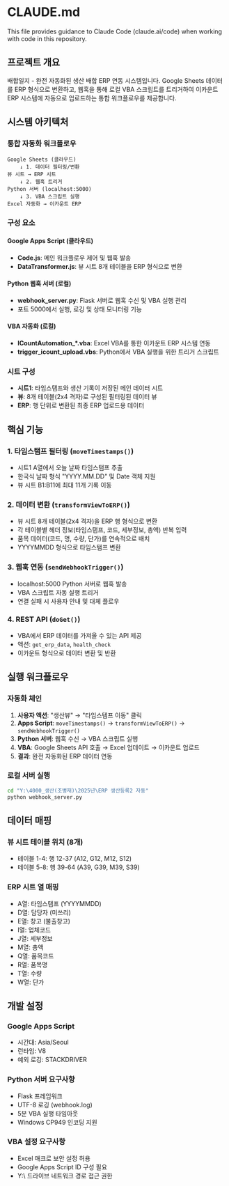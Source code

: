 # CLAUDE.md

This file provides guidance to Claude Code (claude.ai/code) when working with code in this repository.

## 프로젝트 개요

배합일지 - 완전 자동화된 생산 배합 ERP 연동 시스템입니다. Google Sheets 데이터를 ERP 형식으로 변환하고, 웹훅을 통해 로컬 VBA 스크립트를 트리거하여 이카운트 ERP 시스템에 자동으로 업로드하는 통합 워크플로우를 제공합니다.

## 시스템 아키텍처

### 통합 자동화 워크플로우
```
Google Sheets (클라우드)
    ↓ 1. 데이터 필터링/변환
뷰 시트 → ERP 시트
    ↓ 2. 웹훅 트리거
Python 서버 (localhost:5000)
    ↓ 3. VBA 스크립트 실행
Excel 자동화 → 이카운트 ERP
```

### 구성 요소

#### Google Apps Script (클라우드)
- **Code.js**: 메인 워크플로우 제어 및 웹훅 발송
- **DataTransformer.js**: 뷰 시트 8개 테이블을 ERP 형식으로 변환

#### Python 웹훅 서버 (로컬)
- **webhook_server.py**: Flask 서버로 웹훅 수신 및 VBA 실행 관리
- 포트 5000에서 실행, 로깅 및 상태 모니터링 기능

#### VBA 자동화 (로컬)
- **ICountAutomation_*.vba**: Excel VBA를 통한 이카운트 ERP 시스템 연동
- **trigger_icount_upload.vbs**: Python에서 VBA 실행을 위한 트리거 스크립트

### 시트 구성
- **시트1**: 타임스탬프와 생산 기록이 저장된 메인 데이터 시트
- **뷰**: 8개 테이블(2x4 격자)로 구성된 필터링된 데이터 뷰
- **ERP**: 행 단위로 변환된 최종 ERP 업로드용 데이터

## 핵심 기능

### 1. 타임스탬프 필터링 (`moveTimestamps()`)
- 시트1 A열에서 오늘 날짜 타임스탬프 추출
- 한국식 날짜 형식 "YYYY.MM.DD" 및 Date 객체 지원
- 뷰 시트 B1:B11에 최대 11개 기록 이동

### 2. 데이터 변환 (`transformViewToERP()`)
- 뷰 시트 8개 테이블(2x4 격자)을 ERP 행 형식으로 변환
- 각 테이블별 헤더 정보(타임스탬프, 코드, 세부정보, 총액) 반복 입력
- 품목 데이터(코드, 명, 수량, 단가)를 연속적으로 배치
- YYYYMMDD 형식으로 타임스탬프 변환

### 3. 웹훅 연동 (`sendWebhookTrigger()`)
- localhost:5000 Python 서버로 웹훅 발송
- VBA 스크립트 자동 실행 트리거
- 연결 실패 시 사용자 안내 및 대체 플로우

### 4. REST API (`doGet()`)
- VBA에서 ERP 데이터를 가져올 수 있는 API 제공
- 액션: `get_erp_data`, `health_check`
- 이카운트 형식으로 데이터 변환 및 반환

## 실행 워크플로우

### 자동화 체인
1. **사용자 액션**: "생산뷰" → "타임스템프 이동" 클릭
2. **Apps Script**: `moveTimestamps()` → `transformViewToERP()` → `sendWebhookTrigger()`
3. **Python 서버**: 웹훅 수신 → VBA 스크립트 실행
4. **VBA**: Google Sheets API 호출 → Excel 업데이트 → 이카운트 업로드
5. **결과**: 완전 자동화된 ERP 데이터 연동

### 로컬 서버 실행
```bash
cd "Y:\4000_생산(조병재)\2025년\ERP 생산등록2 자동"
python webhook_server.py
```

## 데이터 매핑

### 뷰 시트 테이블 위치 (8개)
- 테이블 1-4: 행 12-37 (A12, G12, M12, S12)
- 테이블 5-8: 행 39-64 (A39, G39, M39, S39)

### ERP 시트 열 매핑
- A열: 타임스탬프 (YYYYMMDD)
- D열: 담당자 (미쓰리)
- E열: 창고 (불출창고)
- I열: 업체코드
- J열: 세부정보
- M열: 총액
- Q열: 품목코드
- R열: 품목명
- T열: 수량
- W열: 단가

## 개발 설정

### Google Apps Script
- 시간대: Asia/Seoul
- 런타임: V8
- 예외 로깅: STACKDRIVER

### Python 서버 요구사항
- Flask 프레임워크
- UTF-8 로깅 (webhook.log)
- 5분 VBA 실행 타임아웃
- Windows CP949 인코딩 지원

### VBA 설정 요구사항
- Excel 매크로 보안 설정 허용
- Google Apps Script ID 구성 필요
- Y:\ 드라이브 네트워크 경로 접근 권한